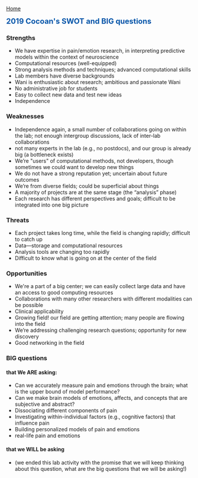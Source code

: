 [Home](/news/)

<b><span style="font-size: 20px !important; color: #0055A9;">2019 Cocoan's SWOT and BIG questions</span></b>

### Strengths
- We have expertise in pain/emotion research, in interpreting predictive models within the context of neuroscience
- Computational resources (well-equipped)
- Strong analysis methods and techniques; advanced computational skills
- Lab members have diverse backgrounds 
- Wani is enthusiastic about research; ambitious and passionate Wani
- No administrative job for students
- Easy to collect new data and test new ideas
- Independence 

### Weaknesses
* Independence again, a small number of collaborations going on within the lab; not enough intergroup discussions, lack of inter-lab collaborations
* not many experts in the lab (e.g., no postdocs), and our group is already big (a bottleneck exists)
* We’re "users" of computational methods, not developers, though sometimes we could want to develop new things
* We do not have a strong reputation yet; uncertain about future outcomes
* We’re from diverse fields; could be superficial about things
* A majority of projects are at the same stage (the “analysis” phase)
* Each research has different perspectives and goals; difficult to be integrated into one big picture

### Threats
* Each project takes long time, while the field is changing rapidly; difficult to catch up
* Data—storage and computational resources
* Analysis tools are changing too rapidly
* Difficult to know what is going on at the center of the field

### Opportunities
* We're a part of a big center; we can easily collect large data and have an access to good computing resources
* Collaborations with many other researchers with different modalities can be possible
* Clinical applicability
* Growing field! our field are getting attention; many people are flowing into the field
* We’re addressing challenging research questions; opportunity for new discovery
* Good networking in the field 


### BIG questions 

#### that We ARE asking:
* Can we accurately measure pain and emotions through the brain; what is the upper bound of model performance?
* Can we make brain models of emotions, affects, and concepts that are subjective and abstract?
* Dissociating different components of pain
* Investigating within-individual factors (e.g., cognitive factors) that influence pain
* Building personalized models of pain and emotions
* real-life pain and emotions

#### that we WILL be asking
* (we ended this lab activity with the promise that we will keep thinking about this question, what are the big questions that we will be asking!)






